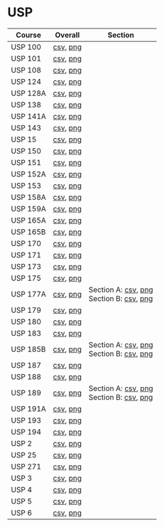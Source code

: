 # USP

| Course | Overall | Section |
| ------ | ------- | ------- |
| USP 100 | [csv](https://github.com/UCSD-Historical-Enrollment-Data/2025Winter/blob/main/overall/USP%20100.csv), [png](https://raw.githubusercontent.com/UCSD-Historical-Enrollment-Data/2025Winter/main/plot_overall/USP%20100.png) |  |
| USP 101 | [csv](https://github.com/UCSD-Historical-Enrollment-Data/2025Winter/blob/main/overall/USP%20101.csv), [png](https://raw.githubusercontent.com/UCSD-Historical-Enrollment-Data/2025Winter/main/plot_overall/USP%20101.png) |  |
| USP 108 | [csv](https://github.com/UCSD-Historical-Enrollment-Data/2025Winter/blob/main/overall/USP%20108.csv), [png](https://raw.githubusercontent.com/UCSD-Historical-Enrollment-Data/2025Winter/main/plot_overall/USP%20108.png) |  |
| USP 124 | [csv](https://github.com/UCSD-Historical-Enrollment-Data/2025Winter/blob/main/overall/USP%20124.csv), [png](https://raw.githubusercontent.com/UCSD-Historical-Enrollment-Data/2025Winter/main/plot_overall/USP%20124.png) |  |
| USP 128A | [csv](https://github.com/UCSD-Historical-Enrollment-Data/2025Winter/blob/main/overall/USP%20128A.csv), [png](https://raw.githubusercontent.com/UCSD-Historical-Enrollment-Data/2025Winter/main/plot_overall/USP%20128A.png) |  |
| USP 138 | [csv](https://github.com/UCSD-Historical-Enrollment-Data/2025Winter/blob/main/overall/USP%20138.csv), [png](https://raw.githubusercontent.com/UCSD-Historical-Enrollment-Data/2025Winter/main/plot_overall/USP%20138.png) |  |
| USP 141A | [csv](https://github.com/UCSD-Historical-Enrollment-Data/2025Winter/blob/main/overall/USP%20141A.csv), [png](https://raw.githubusercontent.com/UCSD-Historical-Enrollment-Data/2025Winter/main/plot_overall/USP%20141A.png) |  |
| USP 143 | [csv](https://github.com/UCSD-Historical-Enrollment-Data/2025Winter/blob/main/overall/USP%20143.csv), [png](https://raw.githubusercontent.com/UCSD-Historical-Enrollment-Data/2025Winter/main/plot_overall/USP%20143.png) |  |
| USP 15 | [csv](https://github.com/UCSD-Historical-Enrollment-Data/2025Winter/blob/main/overall/USP%2015.csv), [png](https://raw.githubusercontent.com/UCSD-Historical-Enrollment-Data/2025Winter/main/plot_overall/USP%2015.png) |  |
| USP 150 | [csv](https://github.com/UCSD-Historical-Enrollment-Data/2025Winter/blob/main/overall/USP%20150.csv), [png](https://raw.githubusercontent.com/UCSD-Historical-Enrollment-Data/2025Winter/main/plot_overall/USP%20150.png) |  |
| USP 151 | [csv](https://github.com/UCSD-Historical-Enrollment-Data/2025Winter/blob/main/overall/USP%20151.csv), [png](https://raw.githubusercontent.com/UCSD-Historical-Enrollment-Data/2025Winter/main/plot_overall/USP%20151.png) |  |
| USP 152A | [csv](https://github.com/UCSD-Historical-Enrollment-Data/2025Winter/blob/main/overall/USP%20152A.csv), [png](https://raw.githubusercontent.com/UCSD-Historical-Enrollment-Data/2025Winter/main/plot_overall/USP%20152A.png) |  |
| USP 153 | [csv](https://github.com/UCSD-Historical-Enrollment-Data/2025Winter/blob/main/overall/USP%20153.csv), [png](https://raw.githubusercontent.com/UCSD-Historical-Enrollment-Data/2025Winter/main/plot_overall/USP%20153.png) |  |
| USP 158A | [csv](https://github.com/UCSD-Historical-Enrollment-Data/2025Winter/blob/main/overall/USP%20158A.csv), [png](https://raw.githubusercontent.com/UCSD-Historical-Enrollment-Data/2025Winter/main/plot_overall/USP%20158A.png) |  |
| USP 159A | [csv](https://github.com/UCSD-Historical-Enrollment-Data/2025Winter/blob/main/overall/USP%20159A.csv), [png](https://raw.githubusercontent.com/UCSD-Historical-Enrollment-Data/2025Winter/main/plot_overall/USP%20159A.png) |  |
| USP 165A | [csv](https://github.com/UCSD-Historical-Enrollment-Data/2025Winter/blob/main/overall/USP%20165A.csv), [png](https://raw.githubusercontent.com/UCSD-Historical-Enrollment-Data/2025Winter/main/plot_overall/USP%20165A.png) |  |
| USP 165B | [csv](https://github.com/UCSD-Historical-Enrollment-Data/2025Winter/blob/main/overall/USP%20165B.csv), [png](https://raw.githubusercontent.com/UCSD-Historical-Enrollment-Data/2025Winter/main/plot_overall/USP%20165B.png) |  |
| USP 170 | [csv](https://github.com/UCSD-Historical-Enrollment-Data/2025Winter/blob/main/overall/USP%20170.csv), [png](https://raw.githubusercontent.com/UCSD-Historical-Enrollment-Data/2025Winter/main/plot_overall/USP%20170.png) |  |
| USP 171 | [csv](https://github.com/UCSD-Historical-Enrollment-Data/2025Winter/blob/main/overall/USP%20171.csv), [png](https://raw.githubusercontent.com/UCSD-Historical-Enrollment-Data/2025Winter/main/plot_overall/USP%20171.png) |  |
| USP 173 | [csv](https://github.com/UCSD-Historical-Enrollment-Data/2025Winter/blob/main/overall/USP%20173.csv), [png](https://raw.githubusercontent.com/UCSD-Historical-Enrollment-Data/2025Winter/main/plot_overall/USP%20173.png) |  |
| USP 175 | [csv](https://github.com/UCSD-Historical-Enrollment-Data/2025Winter/blob/main/overall/USP%20175.csv), [png](https://raw.githubusercontent.com/UCSD-Historical-Enrollment-Data/2025Winter/main/plot_overall/USP%20175.png) |  |
| USP 177A | [csv](https://github.com/UCSD-Historical-Enrollment-Data/2025Winter/blob/main/overall/USP%20177A.csv), [png](https://raw.githubusercontent.com/UCSD-Historical-Enrollment-Data/2025Winter/main/plot_overall/USP%20177A.png) | Section A: [csv](https://github.com/UCSD-Historical-Enrollment-Data/2025Winter/blob/main/section/USP%20177A_A.csv), [png](https://raw.githubusercontent.com/UCSD-Historical-Enrollment-Data/2025Winter/main/plot_section/USP%20177A_A.png)<br>Section B: [csv](https://github.com/UCSD-Historical-Enrollment-Data/2025Winter/blob/main/section/USP%20177A_B.csv), [png](https://raw.githubusercontent.com/UCSD-Historical-Enrollment-Data/2025Winter/main/plot_section/USP%20177A_B.png) |
| USP 179 | [csv](https://github.com/UCSD-Historical-Enrollment-Data/2025Winter/blob/main/overall/USP%20179.csv), [png](https://raw.githubusercontent.com/UCSD-Historical-Enrollment-Data/2025Winter/main/plot_overall/USP%20179.png) |  |
| USP 180 | [csv](https://github.com/UCSD-Historical-Enrollment-Data/2025Winter/blob/main/overall/USP%20180.csv), [png](https://raw.githubusercontent.com/UCSD-Historical-Enrollment-Data/2025Winter/main/plot_overall/USP%20180.png) |  |
| USP 183 | [csv](https://github.com/UCSD-Historical-Enrollment-Data/2025Winter/blob/main/overall/USP%20183.csv), [png](https://raw.githubusercontent.com/UCSD-Historical-Enrollment-Data/2025Winter/main/plot_overall/USP%20183.png) |  |
| USP 185B | [csv](https://github.com/UCSD-Historical-Enrollment-Data/2025Winter/blob/main/overall/USP%20185B.csv), [png](https://raw.githubusercontent.com/UCSD-Historical-Enrollment-Data/2025Winter/main/plot_overall/USP%20185B.png) | Section A: [csv](https://github.com/UCSD-Historical-Enrollment-Data/2025Winter/blob/main/section/USP%20185B_A.csv), [png](https://raw.githubusercontent.com/UCSD-Historical-Enrollment-Data/2025Winter/main/plot_section/USP%20185B_A.png)<br>Section B: [csv](https://github.com/UCSD-Historical-Enrollment-Data/2025Winter/blob/main/section/USP%20185B_B.csv), [png](https://raw.githubusercontent.com/UCSD-Historical-Enrollment-Data/2025Winter/main/plot_section/USP%20185B_B.png) |
| USP 187 | [csv](https://github.com/UCSD-Historical-Enrollment-Data/2025Winter/blob/main/overall/USP%20187.csv), [png](https://raw.githubusercontent.com/UCSD-Historical-Enrollment-Data/2025Winter/main/plot_overall/USP%20187.png) |  |
| USP 188 | [csv](https://github.com/UCSD-Historical-Enrollment-Data/2025Winter/blob/main/overall/USP%20188.csv), [png](https://raw.githubusercontent.com/UCSD-Historical-Enrollment-Data/2025Winter/main/plot_overall/USP%20188.png) |  |
| USP 189 | [csv](https://github.com/UCSD-Historical-Enrollment-Data/2025Winter/blob/main/overall/USP%20189.csv), [png](https://raw.githubusercontent.com/UCSD-Historical-Enrollment-Data/2025Winter/main/plot_overall/USP%20189.png) | Section A: [csv](https://github.com/UCSD-Historical-Enrollment-Data/2025Winter/blob/main/section/USP%20189_A.csv), [png](https://raw.githubusercontent.com/UCSD-Historical-Enrollment-Data/2025Winter/main/plot_section/USP%20189_A.png)<br>Section B: [csv](https://github.com/UCSD-Historical-Enrollment-Data/2025Winter/blob/main/section/USP%20189_B.csv), [png](https://raw.githubusercontent.com/UCSD-Historical-Enrollment-Data/2025Winter/main/plot_section/USP%20189_B.png) |
| USP 191A | [csv](https://github.com/UCSD-Historical-Enrollment-Data/2025Winter/blob/main/overall/USP%20191A.csv), [png](https://raw.githubusercontent.com/UCSD-Historical-Enrollment-Data/2025Winter/main/plot_overall/USP%20191A.png) |  |
| USP 193 | [csv](https://github.com/UCSD-Historical-Enrollment-Data/2025Winter/blob/main/overall/USP%20193.csv), [png](https://raw.githubusercontent.com/UCSD-Historical-Enrollment-Data/2025Winter/main/plot_overall/USP%20193.png) |  |
| USP 194 | [csv](https://github.com/UCSD-Historical-Enrollment-Data/2025Winter/blob/main/overall/USP%20194.csv), [png](https://raw.githubusercontent.com/UCSD-Historical-Enrollment-Data/2025Winter/main/plot_overall/USP%20194.png) |  |
| USP 2 | [csv](https://github.com/UCSD-Historical-Enrollment-Data/2025Winter/blob/main/overall/USP%202.csv), [png](https://raw.githubusercontent.com/UCSD-Historical-Enrollment-Data/2025Winter/main/plot_overall/USP%202.png) |  |
| USP 25 | [csv](https://github.com/UCSD-Historical-Enrollment-Data/2025Winter/blob/main/overall/USP%2025.csv), [png](https://raw.githubusercontent.com/UCSD-Historical-Enrollment-Data/2025Winter/main/plot_overall/USP%2025.png) |  |
| USP 271 | [csv](https://github.com/UCSD-Historical-Enrollment-Data/2025Winter/blob/main/overall/USP%20271.csv), [png](https://raw.githubusercontent.com/UCSD-Historical-Enrollment-Data/2025Winter/main/plot_overall/USP%20271.png) |  |
| USP 3 | [csv](https://github.com/UCSD-Historical-Enrollment-Data/2025Winter/blob/main/overall/USP%203.csv), [png](https://raw.githubusercontent.com/UCSD-Historical-Enrollment-Data/2025Winter/main/plot_overall/USP%203.png) |  |
| USP 4 | [csv](https://github.com/UCSD-Historical-Enrollment-Data/2025Winter/blob/main/overall/USP%204.csv), [png](https://raw.githubusercontent.com/UCSD-Historical-Enrollment-Data/2025Winter/main/plot_overall/USP%204.png) |  |
| USP 5 | [csv](https://github.com/UCSD-Historical-Enrollment-Data/2025Winter/blob/main/overall/USP%205.csv), [png](https://raw.githubusercontent.com/UCSD-Historical-Enrollment-Data/2025Winter/main/plot_overall/USP%205.png) |  |
| USP 6 | [csv](https://github.com/UCSD-Historical-Enrollment-Data/2025Winter/blob/main/overall/USP%206.csv), [png](https://raw.githubusercontent.com/UCSD-Historical-Enrollment-Data/2025Winter/main/plot_overall/USP%206.png) |  |
